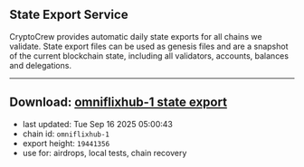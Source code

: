 ## State Export Service
CryptoCrew provides automatic daily state exports for all chains we validate. State export files can be used as genesis files and are a snapshot of the current blockchain state, including all validators, accounts, balances and delegations.

---
**Download: [omniflixhub-1 state export](https://dl-eu2.ccvalidators.com/SERVICE/omniflixhub/omniflixhub-1_export_19441356.json)**
---

- last updated: Tue Sep 16 2025 05:00:43
- chain id: `omniflixhub-1`
- export height: `19441356`
- use for: airdrops, local tests, chain recovery
